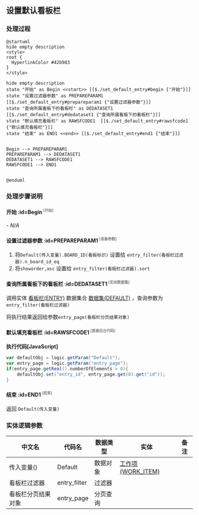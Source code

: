 ## 设置默认看板栏 <!-- {docsify-ignore-all} -->

   

### 处理过程

```plantuml
@startuml
hide empty description
<style>
root {
  HyperlinkColor #42b983
}
</style>

hide empty description
state "开始" as Begin <<start>> [[$./set_default_entry#begin {"开始"}]]
state "设置过滤器参数" as PREPAREPARAM1  [[$./set_default_entry#prepareparam1 {"设置过滤器参数"}]]
state "查询所属看板下的看板栏" as DEDATASET1  [[$./set_default_entry#dedataset1 {"查询所属看板下的看板栏"}]]
state "默认填充看板栏" as RAWSFCODE1  [[$./set_default_entry#rawsfcode1 {"默认填充看板栏"}]]
state "结束" as END1 <<end>> [[$./set_default_entry#end1 {"结束"}]]


Begin --> PREPAREPARAM1
PREPAREPARAM1 --> DEDATASET1
DEDATASET1 --> RAWSFCODE1
RAWSFCODE1 --> END1


@enduml
```


### 处理步骤说明

#### 开始 :id=Begin<sup class="footnote-symbol"> <font color=gray size=1>[开始]</font></sup>



*- N/A*
#### 设置过滤器参数 :id=PREPAREPARAM1<sup class="footnote-symbol"> <font color=gray size=1>[准备参数]</font></sup>



1. 将`Default(传入变量).BOARD_ID(看板标识)` 设置给  `entry_filter(看板栏过滤器).n_board_id_eq`
2. 将`showorder,asc` 设置给  `entry_filter(看板栏过滤器).sort`

#### 查询所属看板下的看板栏 :id=DEDATASET1<sup class="footnote-symbol"> <font color=gray size=1>[实体数据集]</font></sup>



调用实体 [看板栏(ENTRY)](module/ProjMgmt/Entry.md) 数据集合 [数据集(DEFAULT)](module/ProjMgmt/Entry#数据集合) ，查询参数为`entry_filter(看板栏过滤器)`

将执行结果返回给参数`entry_page(看板栏分页结果对象)`

#### 默认填充看板栏 :id=RAWSFCODE1<sup class="footnote-symbol"> <font color=gray size=1>[直接后台代码]</font></sup>



<p class="panel-title"><b>执行代码[JavaScript]</b></p>

```groovy
var defaultObj = logic.getParam("Default");
var entry_page = logic.getParam("entry_page");
if(entry_page.getReal().numberOfElements > 0){
    defaultObj.set("entry_id", entry_page.get(0).get("id"));
}
```

#### 结束 :id=END1<sup class="footnote-symbol"> <font color=gray size=1>[结束]</font></sup>



返回 `Default(传入变量)`



### 实体逻辑参数

|    中文名   |    代码名    |  数据类型    |  实体   |备注 |
| --------| --------| -------- | -------- | --------   |
|传入变量(<i class="fa fa-check"/></i>)|Default|数据对象|[工作项(WORK_ITEM)](module/ProjMgmt/Work_item.md)||
|看板栏过滤器|entry_filter|过滤器|||
|看板栏分页结果对象|entry_page|分页查询|||
